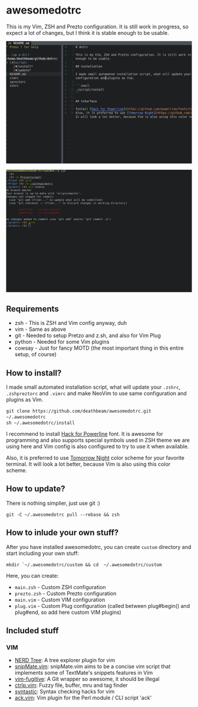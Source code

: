 # awesomedotrc

This is my Vim, ZSH and Prezto configuration. It is still work in progress, so expect a lot of changes, but I think it is stable enough to be usable.

![Vim](/screenshots/vim.png?raw=true "Vim")

![Terminal](/screenshots/terminal.png?raw=true "Terminal")

## Requirements

* zsh - This is ZSH and Vim config anyway, duh
* vim - Same as above
* git - Needed to setup Pretzo and z.sh, and also for Vim Plug
* python - Needed for some Vim plugins
* cowsay - Just for fancy MOTD (the most important thing in this entire setup, of course)

## How to install?

I made small automated installation script, what will update your `.zshrc`, `.zshpreztorc` and `.vimrc` and make NeoVim to use same configuration and plugins as Vim.

```shell
git clone https://github.com/deathbeam/awesomedotrc.git ~/.awesomedotrc
sh ~/.awesomedotrc/install
```

I recommend to install [Hack for Powerline](https://github.com/powerline/fonts/tree/master/Hack) font. It is awesome for programming and also supports special symbols used in ZSH theme we are using here and Vim config is also configured to try to use it when available.

Also, it is preferred to use [Tomorrow Night](https://github.com/chriskempson/tomorrow-theme) color scheme for your favorite terminal. It will look a lot better, because Vim is also using this color scheme.

## How to update?

There is nothing simplier, just use git :)

```shell
git -C ~/.awesomedotrc pull --rebase && zsh
```

## How to inlude your own stuff?

After you have installed awesomedotrc, you can create `custom` directory and start including your own stuff:

```shell
mkdir `~/.awesomedotrc/custom && cd  ~/.awesomedotrc/custom
```

Here, you can create:
 * `main.zsh` - Custom ZSH configuration
 * `prezto.zsh` - Custom Prezto configuration
 * `main.vim` - Custom VIM configuration
 * `plug.vim` - Custom Plug configuration (called between plug#begin() and plug#end, so add here custom VIM plugins)

## Included stuff

### VIM
 * [NERD Tree](https://github.com/scrooloose/nerdtree): A tree explorer plugin for vim
 * [snipMate.vim](https://github.com/garbas/vim-snipmate): snipMate.vim aims to be a concise vim script that implements some of TextMate's snippets features in Vim
 * [vim-fugitive](https://github.com/tpope/vim-fugitive): A Git wrapper so awesome, it should be illegal
 * [ctrlp.vim](https://github.com/ctrlpvim/ctrlp.vim): Fuzzy file, buffer, mru and tag finder
 * [syntastic](https://github.com/scrooloose/syntastic): Syntax checking hacks for vim
 * [ack.vim](https://github.com/mileszs/ack.vim): Vim plugin for the Perl module / CLI script 'ack'
